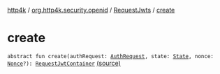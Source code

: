 [http4k](../../index.md) / [org.http4k.security.openid](../index.md) / [RequestJwts](index.md) / [create](./create.md)

# create

`abstract fun create(authRequest: `[`AuthRequest`](../../org.http4k.security.oauth.server/-auth-request/index.md)`, state: `[`State`](../../org.http4k.security/-state/index.md)`, nonce: `[`Nonce`](../-nonce/index.md)`?): `[`RequestJwtContainer`](../-request-jwt-container/index.md) [(source)](https://github.com/http4k/http4k/blob/master/http4k-security-oauth/src/main/kotlin/org/http4k/security/openid/RequestJwts.kt#L7)